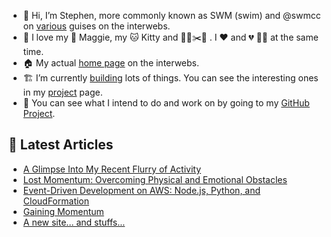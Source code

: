 - 👋 Hi, I’m Stephen, more commonly known as SWM (swim) and @swmcc on [various](https://links.swm.cc) guises on the interwebs.
- 💞️ I love my 🐶 Maggie, my 🐱 Kitty and 👨‍🌾✂️🌳 . I ❤️ and 💔 🏌️‍♂️ at the same time.
- 🏠 My actual [home page](https://swm.cc) on the interwebs.
- 🏗 I’m currently [building](https://changelog.swm.cc) lots of things. You can see the interesting ones in my [project](https://swm.cc/projects) page.
- 💼 You can see what I intend to do and work on by going to my [GitHub Project](https://github.com/users/swmcc/projects/6).

## 📕 Latest Articles

<!-- BLOG-POST-LIST:START -->
- [A Glimpse Into My Recent Flurry of Activity](https://swm.cc/articles/perfect_is_the_enemy_of_good)
- [Lost Momentum: Overcoming Physical and Emotional Obstacles](https://swm.cc/articles/losing-momentum)
- [Event-Driven Development on AWS: Node.js, Python, and CloudFormation](https://swm.cc/articles/event-driven-architecture)
- [Gaining Momentum](https://swm.cc/articles/gaining-momentum)
- [A new site... and stuffs...](https://swm.cc/articles/new-site)
<!-- BLOG-POST-LIST:END -->

